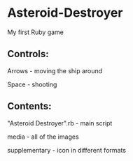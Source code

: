 Asteroid-Destroyer
==================

My first Ruby game

Controls:
----------

Arrows - moving the ship around

Space - shooting

Contents:
-----------

"Asteroid Destroyer".rb - main script

media - all of the images

supplementary - icon in different formats

